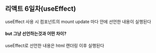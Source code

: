 ## 리액트 6일차(useEffect)

useEffect 사용 시 컴포넌트의 mount update 마다 안에 선언한 내용이 실행된다  

<h4>but 그냥 선언하는것과 어떤 차이?</h4>  
useEffect로 선언한 내용은 html 랜더링 이후 실행된다
